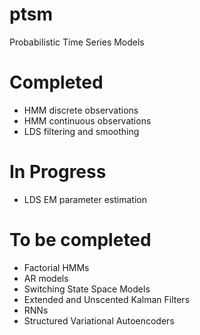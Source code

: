 # ptsm
Probabilistic Time Series Models

# Completed
- HMM discrete observations
- HMM continuous observations
- LDS filtering and smoothing

# In Progress
- LDS EM parameter estimation

# To be completed
- Factorial HMMs
- AR models
- Switching State Space Models
- Extended and Unscented Kalman Filters
- RNNs
- Structured Variational Autoencoders
